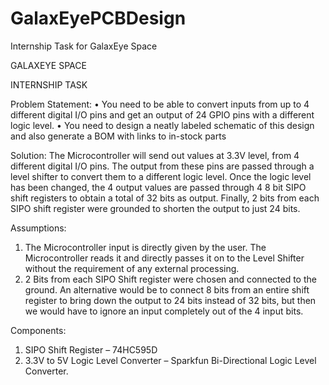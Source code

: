 # GalaxEyePCBDesign
Internship Task for GalaxEye Space

GALAXEYE SPACE

INTERNSHIP TASK

Problem Statement:
•	You need to be able to convert inputs from up to 4 different digital I/O pins and get an output of 24 GPIO pins with a different logic level.
•	You need to design a neatly labeled schematic of this design and also generate a BOM with links to in-stock parts

Solution:
The Microcontroller will send out values at 3.3V level, from 4 different digital I/O pins. The output from these pins are passed through a level shifter to convert them to a different logic level. Once the logic level has been changed, the 4 output values are passed through 4 8 bit SIPO shift registers to obtain a total of 32 bits as output. Finally, 2 bits from each SIPO shift register were grounded to shorten the output to just 24 bits.

Assumptions:
1.	The Microcontroller input is directly given by the user. The Microcontroller reads it and directly passes it on to the Level Shifter without the requirement of any external processing.
2.	2 Bits from each SIPO Shift register were chosen and connected to the ground. An alternative would be to connect 8 bits from an entire shift register to bring down the output to 24 bits instead of 32 bits, but then we would have to ignore an input completely out of the 4 input bits.

Components:
1.	SIPO Shift Register – 74HC595D
2.	3.3V to 5V Logic Level Converter – Sparkfun Bi-Directional Logic Level Converter.


 
